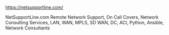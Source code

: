 https://netsupportline.com/

NetSupportLine.com Remote Network Support, On Call Covers, Network Consulting Services, LAN, WAN, MPLS, SD WAN, DC, ACI, Python, Ansible, Network Consultants

